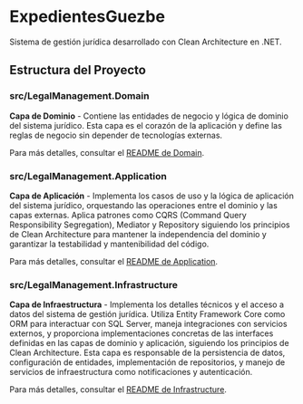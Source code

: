 # ExpedientesGuezbe

Sistema de gestión jurídica desarrollado con Clean Architecture en .NET.

## Estructura del Proyecto

### src/LegalManagement.Domain

**Capa de Dominio** - Contiene las entidades de negocio y lógica de dominio del sistema jurídico. Esta capa es el corazón de la aplicación y define las reglas de negocio sin depender de tecnologías externas.

Para más detalles, consultar el [README de Domain](./src/LegalManagement.Domain/README.md).

### src/LegalManagement.Application

**Capa de Aplicación** - Implementa los casos de uso y la lógica de aplicación del sistema jurídico, orquestando las operaciones entre el dominio y las capas externas. Aplica patrones como CQRS (Command Query Responsibility Segregation), Mediator y Repository siguiendo los principios de Clean Architecture para mantener la independencia del dominio y garantizar la testabilidad y mantenibilidad del código.

Para más detalles, consultar el [README de Application](./src/LegalManagement.Application/README.md).

### src/LegalManagement.Infrastructure

**Capa de Infraestructura** - Implementa los detalles técnicos y el acceso a datos del sistema de gestión jurídica. Utiliza Entity Framework Core como ORM para interactuar con SQL Server, maneja integraciones con servicios externos, y proporciona implementaciones concretas de las interfaces definidas en las capas de dominio y aplicación, siguiendo los principios de Clean Architecture. Esta capa es responsable de la persistencia de datos, configuración de entidades, implementación de repositorios, y manejo de servicios de infraestructura como notificaciones y autenticación.

Para más detalles, consultar el [README de Infrastructure](./src/LegalManagement.Infrastructure/README.md).
